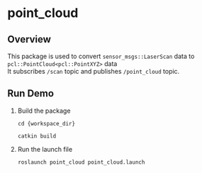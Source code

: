 # point_cloud

## Overview

This package is used to convert `sensor_msgs::LaserScan` data to `pcl::PointCloud<pcl::PointXYZ>` data  
It subscribes `/scan` topic and publishes `/point_cloud` topic.

## Run Demo

1. Build the package
    
    `cd {workspace_dir}`
    
    `catkin build`
    
2. Run the launch file
    
    `roslaunch point_cloud point_cloud.launch`